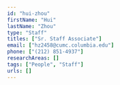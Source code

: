 ```yaml
---
id: "hui-zhou"
firstName: "Hui"
lastName: "Zhou"
type: "Staff"
titles: ["Sr. Staff Associate"]
email: ["hz2458@cumc.columbia.edu"]
phone: ["(212) 851-4937"]
researchAreas: []
tags: ["People", "Staff"]
urls: []
---
```

